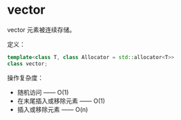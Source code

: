 # vector

vector 元素被连续存储。

定义：

```C++
template<class T, class Allocator = std::allocator<T>>
class vector;
```

操作复杂度：

+ 随机访问 —— O(1)
+ 在末尾插入或移除元素 —— O(1)
+ 插入或移除元素 —— O(n)
